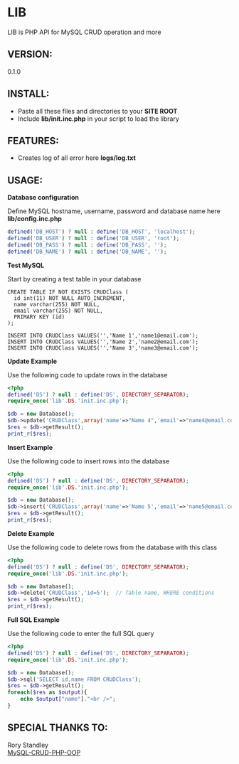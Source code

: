 LIB
===

LIB is PHP API for MySQL CRUD operation and more


VERSION:
--------
0.1.0


INSTALL:
--------

* Paste all these files and directories to your **SITE ROOT**
* Include **lib/init.inc.php** in your script to load the library


FEATURES:
---------
* Creates log of all error here **logs/log.txt**


USAGE:
------

**Database configuration**

Define MySQL hostname, username, password and database name here **lib/config.inc.php**

```php
defined('DB_HOST') ? null : define('DB_HOST', 'localhost');
defined('DB_USER') ? null : define('DB_USER', 'root');
defined('DB_PASS') ? null : define('DB_PASS', '');
defined('DB_NAME') ? null : define('DB_NAME', '');
```

**Test MySQL**

Start by creating a test table in your database

```mysql
CREATE TABLE IF NOT EXISTS CRUDClass (
  id int(11) NOT NULL AUTO_INCREMENT,
  name varchar(255) NOT NULL,
  email varchar(255) NOT NULL,
  PRIMARY KEY (id)
);

INSERT INTO CRUDClass VALUES('','Name 1','name1@email.com');
INSERT INTO CRUDClass VALUES('','Name 2','name2@email.com');
INSERT INTO CRUDClass VALUES('','Name 3','name3@email.com');
```

**Update Example**

Use the following code to update rows in the database

```php
<?php
defined('DS') ? null : define('DS', DIRECTORY_SEPARATOR);
require_once('lib'.DS.'init.inc.php');

$db = new Database();
$db->update('CRUDClass',array('name'=>"Name 4",'email'=>"name4@email.com"),'id="1" AND name="Name 1"'); // Table name, column names and values, WHERE conditions
$res = $db->getResult();
print_r($res);
```

**Insert Example**

Use the following code to insert rows into the database

```php
<?php
defined('DS') ? null : define('DS', DIRECTORY_SEPARATOR);
require_once('lib'.DS.'init.inc.php');

$db = new Database();
$db->insert('CRUDClass',array('name'=>'Name 5','email'=>'name5@email.com'));  // Table name, column names and respective values
$res = $db->getResult();  
print_r($res);
```

**Delete Example**

Use the following code to delete rows from the database with this class

```php
<?php
defined('DS') ? null : define('DS', DIRECTORY_SEPARATOR);
require_once('lib'.DS.'init.inc.php');

$db = new Database();
$db->delete('CRUDClass','id=5');  // Table name, WHERE conditions
$res = $db->getResult();  
print_r($res);
```

**Full SQL Example**

Use the following code to enter the full SQL query

```php
<?php
defined('DS') ? null : define('DS', DIRECTORY_SEPARATOR);
require_once('lib'.DS.'init.inc.php');

$db = new Database();
$db->sql('SELECT id,name FROM CRUDClass');
$res = $db->getResult();
foreach($res as $output){
	echo $output["name"]."<br />";
}
```


SPECIAL THANKS TO:
------------------

Rory Standley  
[MySQL-CRUD-PHP-OOP](https://github.com/rorystandley/MySQL-CRUD-PHP-OOP)
